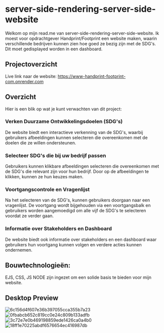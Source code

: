 # server-side-rendering-server-side-website
Welkom op mijn read.me van server-side-rendering-server-side-website. Ik moest voor opdrachtgever Handprint/Footprint een website maken, waarin verschillende bedrijven kunnen zien hoe goed ze bezig zijn met de SDG's. Dit moet gedisplayed worden in een dashboard.

## Projectoverzicht
Live link naar de website: https://www-handprint-footprint-com.onrender.com

## Overzicht
Hier is een blik op wat je kunt verwachten van dit project:

### Verken Duurzame Ontwikkelingsdoelen (SDG's)
De website biedt een interactieve verkenning van de SDG's, waarbij gebruikers afbeeldingen kunnen selecteren die overeenkomen met de doelen die ze willen ondersteunen.

### Selecteer SDG's die bij uw bedrijf passen
Gebruikers kunnen klikbare afbeeldingen selecteren die overeenkomen met de SDG's die relevant zijn voor hun bedrijf. Door op de afbeeldingen te klikken, kunnen ze hun keuzes maken.

### Voortgangscontrole en Vragenlijst
Na het selecteren van de SDG's, kunnen gebruikers doorgaan naar een vragenlijst. De voortgang wordt bijgehouden via een voortgangsbalk en gebruikers worden aangemoedigd om alle vijf de SDG's te selecteren voordat ze verder gaan.

### Informatie over Stakeholders en Dashboard
De website biedt ook informatie over stakeholders en een dashboard waar gebruikers hun voortgang kunnen volgen en verdere acties kunnen ondernemen.

## Bouwtechnologieën: 
EJS, CSS, JS NODE zijn ingezet om een solide basis te bieden voor mijn website.

## Desktop Preview
![6c156d4f607e36b397055cca355b7a23](https://github.com/RubenErhardt/server-side-rendering-server-side-website/assets/144007147/f13d9a03-4bce-45af-9251-02d8f0094b6f)
![0fbabcb652c819cc0e24c809b133adfb](https://github.com/RubenErhardt/server-side-rendering-server-side-website/assets/144007147/85bd6235-53a8-4224-a5ae-9ceea419344e)
![3c72e7e0b469198859ede1426ca0a4b0](https://github.com/RubenErhardt/server-side-rendering-server-side-website/assets/144007147/28fdec34-5026-4ac7-8d4a-0699534a309f)
![18ff1e70225abdf6576654ec416987db](https://github.com/RubenErhardt/server-side-rendering-server-side-website/assets/144007147/d1ce9eb6-fe29-4118-b5dc-19a77141317e)

